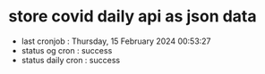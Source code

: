 # store covid daily api as json data

- last cronjob : Thursday, 15 February 2024 00:53:27
- status og cron : success
- status daily cron : success
      
      